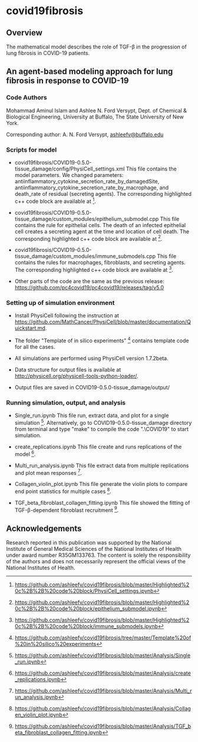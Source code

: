 # covid19fibrosis

## Overview 
The mathematical model describes the role of TGF-β in the progression of lung fibrosis in COVID-19 patients.

## An agent-based modeling approach for lung fibrosis in response to COVID-19

### Code Authors
Mohammad Aminul Islam and Ashlee N. Ford Versypt, 
Dept. of Chemical & Biological Engineering,
University at Buffalo, The State University of New York.

Corresponding author: A. N. Ford Versypt, ashleefv@buffalo.edu

### Scripts for model
* covid19fibrosis/COVID19-0.5.0-tissue_damage/config/PhysiCell_settings.xml This file contains the model parameters. We changed parameters: antiinflammatory_cytokine_secretion_rate_by_damagedSite, antiinflammatory_cytokine_secretion_rate_by_macrophage, and death_rate of residual (secreting agents). The corresponding highlighted c++ code block are available at [^1].

* covid19fibrosis/COVID19-0.5.0-tissue_damage/custom_modules/epithelium_submodel.cpp This file contains the rule for epithelial cells. The death of an infected epithelial cell creates a secreting agent at the time and location of cell death. The corresponding highlighted c++ code block are available at [^2].

* covid19fibrosis/COVID19-0.5.0-tissue_damage/custom_modules/immune_submodels.cpp This file contains the rules for macrophages, fibroblasts, and secreting agents. The corresponding highlighted c++ code block are available at [^3].

* Other parts of the code are the same as the previous release: https://github.com/pc4covid19/pc4covid19/releases/tag/v5.0

[^1]: https://github.com/ashleefv/covid19fibrosis/blob/master/Highlighted%20c%2B%2B%20code%20block/PhysiCell_settings.ipynb
[^2]: https://github.com/ashleefv/covid19fibrosis/blob/master/Highlighted%20c%2B%2B%20code%20block/epithelium_submodel.ipynb
[^3]: https://github.com/ashleefv/covid19fibrosis/blob/master/Highlighted%20c%2B%2B%20code%20block/immune_submodels.ipynb

### Setting up of simulation environment
* Install PhysiCell following the instruction at https://github.com/MathCancer/PhysiCell/blob/master/documentation/Quickstart.md. 

* The folder "Template of in silico experiments" [^4] contains template code for all the cases.

* All simulations are performed using PhysiCell version 1.7.2beta. 

* Data structure for output files is available at http://physicell.org/physicell-tools-python-loader/.

* Output files are saved in COVID19-0.5.0-tissue_damage/output/

[^4]: https://github.com/ashleefv/covid19fibrosis/tree/master/Template%20of%20in%20silico%20experiments

### Running simulation, output, and analysis

* Single_run.ipynb This file run, extract data, and plot for a single simulation [^5]. Alternatively, go to COVID19-0.5.0-tissue_damage directory from terminal and type "make" to compile the code ".\COVID19" to start simulation.

* create_replications.ipynb This file create and runs replications of the model [^6].

* Multi_run_analysis.ipynb This file extract data from multiple replications and plot mean responses [^7].

* Collagen_violin_plot.ipynb This file generate the violin plots to compare end point statistics for multiple cases [^8].

* TGF_beta_fibroblast_collagen_fitting.ipynb This file showed the fitting of TGF-β-dependent fibroblast recruitment [^9].

[^5]: https://github.com/ashleefv/covid19fibrosis/blob/master/Analysis/Single_run.ipynb
[^6]: https://github.com/ashleefv/covid19fibrosis/blob/master/Analysis/create_replications.ipynb
[^7]: https://github.com/ashleefv/covid19fibrosis/blob/master/Analysis/Multi_run_analysis.ipynb
[^8]: https://github.com/ashleefv/covid19fibrosis/blob/master/Analysis/Collagen_violin_plot.ipynb
[^9]: https://github.com/ashleefv/covid19fibrosis/blob/master/Analysis/TGF_beta_fibroblast_collagen_fitting.ipynb

## Acknowledgements
Research reported in this publication was supported by the National Institute of General Medical Sciences of the National Institutes of Health under award number R35GM133763. The content is solely the responsibility of the authors and does not necessarily represent the official views of the National Institutes of Health.
